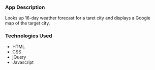 ### App Description

Looks up 16-day weather forecast for a taret city and displays a Google map of the target city.

### Technologies Used

- HTML
- CSS
- jQuery
- Javascript
